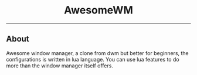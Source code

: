 <h1 align=center>AwesomeWM</h1>

---

## About

Awesome window manager, a clone from dwm but better for beginners, the configurations is written in lua language.
You can use lua features to do more than the window manager itself offers.

